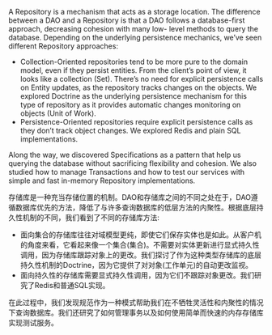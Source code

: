 A Repository is a mechanism that acts as a storage location. The difference between a DAO and a Repository is that a DAO follows a database-first approach, decreasing cohesion with many low- level methods to query the database. Depending on the underlying persistence mechanics, we’ve seen different Repository approaches:

* Collection-Oriented repositories tend to be more pure to the domain model, even if they persist entities. From the client’s point of view, it looks like a collection \(Set\). There’s no need for explicit persistence calls on Entity updates, as the repository tracks changes on the objects. We explored Doctrine as the underlying persistence mechanism for this type of repository as it provides automatic changes monitoring on objects \(Unit of Work\).
* Persistence-Oriented repositories require explicit persistence calls as they don’t track object changes. We explored Redis and plain SQL implementations.

Along the way, we discovered Specifications as a pattern that help us querying the database without sacrificing flexibility and cohesion. We also studied how to manage Transactions and how to test our services with simple and fast in-memory Repository implementations.



存储库是一种充当存储位置的机制。DAO和存储库之间的不同之处在于，DAO遵循数据库优先的方法，降低了与许多查询数据库的低层方法的内聚性。根据底层持久性机制的不同，我们看到了不同的存储库方法:

* 面向集合的存储库往往对域模型更纯，即使它们保存实体也是如此。从客户机的角度来看，它看起来像一个集合\(集合\)。不需要对实体更新进行显式持久性调用，因为存储库跟踪对象上的更改。我们探讨了作为这种类型存储库的底层持久性机制的Doctrine，因为它提供了对对象\(工作单元\)的自动更改监视。
* 面向持久性的存储库需要显式持久性调用，因为它们不跟踪对象更改。我们研究了Redis和普通SQL实现。

在此过程中，我们发现规范作为一种模式帮助我们在不牺牲灵活性和内聚性的情况下查询数据库。我们还研究了如何管理事务以及如何使用简单而快速的内存存储库实现测试服务。


